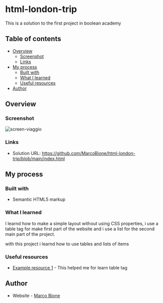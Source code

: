 # html-london-trip

This is a solution to the first project in boolean academy

## Table of contents

- [Overview](#overview)
  - [Screenshot](#screenshot)
  - [Links](#links)
- [My process](#my-process)
  - [Built with](#built-with)
  - [What I learned](#what-i-learned)
  - [Useful resources](#useful-resources)
- [Author](#author)

## Overview

### Screenshot

![screen-viaggio](https://user-images.githubusercontent.com/121133430/219334259-b9c9476d-c680-4f32-8bbc-67e814c9a333.png)


### Links

- Solution URL: https://github.com/MarcoBione/html-london-trip/blob/main/index.html

## My process

### Built with

- Semantic HTML5 markup

### What I learned

I learnd how to make a simple layout without using CSS properties, i use a table tag for make first part of the website and i use a list for the second main part of the project.

with this project i learnd how to use tables and lists of items

### Useful resources

- [Example resource 1](https://www.w3schools.com/) - This helped me for learn table tag

## Author

- Website - [Marco Bione](https://www.linkedin.com/in/marco-bione)

